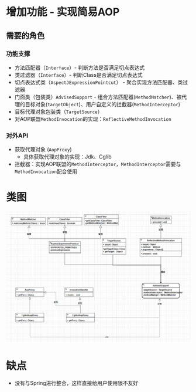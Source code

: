 # 增加功能 - 实现简易AOP
## 需要的角色
### 功能支撑
- 方法匹配器（`Interface`）- 判断方法是否满足切点表达式
- 类过滤器（`Interface`）- 判断Class是否满足切点表达式
- 切点表达式类（`AspectJExpressionPointcut`） - 聚合实现方法匹配器、类过滤器
- 门面类（包装类）`AdvisedSupport` - 组合方法匹配器(`MethodMatcher`)、被代理的目标对象(`targetObject`)、用户自定义的拦截器(`MethodInterceptor`)
- 目标代理对象包装类（`TargetSource`）
- 对AOP联盟`MethodInvocation`的实现：`ReflectiveMethodInvocation`
### 对外API
- 获取代理对象 (`AopProxy`)
  - 具体获取代理对象的实现：Jdk、Cglib
- 拦截器：实现AOP联盟的`MethodInterceptor`，`MethodInterceptor`需要与`MethodInvocation`配合使用

# 类图
![img_2.png](img_2.png)

# 缺点
- 没有与Spring进行整合，这样直接给用户使用很不友好

